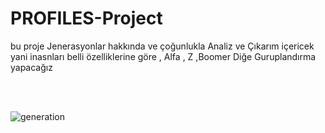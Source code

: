 # PROFILES-Project
bu proje Jenerasyonlar hakkında ve çoğunlukla Analiz ve Çıkarım içericek  yani inasnları belli özelliklerine göre , Alfa , Z ,Boomer Diğe Guruplandırma yapacağız

<br>
<br>


![generation](https://github.com/user-attachments/assets/7e30cf46-429b-403d-b8c5-b7f1c3d9348a)
